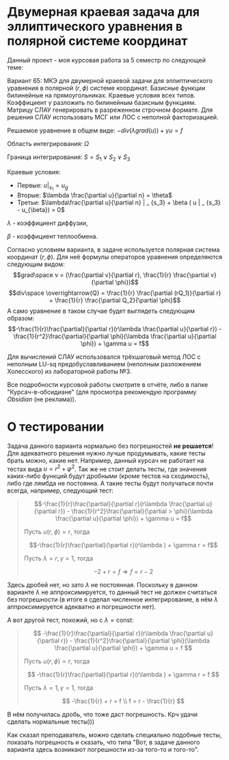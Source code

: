 # Двумерная краевая задача для эллиптического уравнения в полярной системе координат

Данный проект - моя курсовая работа за 5 семестр по следующей теме:

Вариант 65: МКЭ для двумерной краевой задачи для эллиптического уравнения в полярной $(r,\phi)$ системе координат. Базисные функции билинейные на прямоугольниках. Краевые условия всех типов. Коэффициент $\gamma$ разложить по билинейным базисным функциям. Матрицу СЛАУ генерировать в разреженном строчном формате. Для решения СЛАУ использовать МСГ или ЛОС с неполной факторизацией.

Решаемое уравнение в общем виде:
$-div(\lambda grad(u)) + \gamma u = f$

Область интегрирования: $\Omega$

Граница интегрирования: $S = S_1 \lor S_2 \lor S_3$

Краевые условия:
- Первые: $u| _ {s_1} = u_g$
- Вторые: $\lambda \frac{\partial u}{\partial n} = \theta$
- Третьи: $\lambda\frac{\partial u}{\partial n} | _ {s_3} + \beta ( u | _ {s_3} - u_{\beta}) = 0$

$\lambda$ - коэффициент диффузии,

$\beta$ - коэффициент теплообмена.

Согласно условиям варианта, в задаче используется полярная система координат $(r, \phi)$. Для неё формулы операторов уравнения определяются следующим видом:
$$grad\space v = (\frac{\partial v}{\partial r}, \frac{1}{r} \frac{\partial v}{\partial \phi})$$
$$div\space \overrightarrow{Q} = \frac{1}{r} \frac{\partial (rQ_1)}{\partial r} + \frac{1}{r} \frac{\partial Q_2}{\partial \phi}$$
А само уравнение в таком случае будет выглядеть следующим образом:
$$-\frac{1}{r}\frac{\partial}{\partial r}(r\lambda \frac{\partial u}{\partial r}) - \frac{1}{r^2}\frac{\partial}{\partial \phi}(\lambda \frac{\partial u}{\partial \phi}) + \gamma u = f$$

Для вычислений СЛАУ использовался трёхшаговый метод ЛОС с неполным LU-sq предобуславливанием (неполным разложением Холесского) из лабораторной работы №3.

Все подробности курсовой работы смотрите в отчёте, либо в папке "Курсач-в-обсидиане" (для просмотра рекомендую программу *Obsidian* (не реклама)).

# О тестировании

Задача данного варианта нормально без погрешностей **не решается**! Для адекватного решения нужно лучше продумывать, какие тесты брать можно, какие нет. Например, данный курсач не работает на тестах вида $u=r^2 + \varphi^2$. Так же не стоит делать тесты, где значения каких-либо функций будут дробными (кроме тестов на сходимость), либо где лямбда не постоянна. А такие тесты будут получаться почти всегда, например, следующий тест:

> $$-\frac{1}{r}\frac{\partial}{\partial r}(r\lambda \frac{\partial u}{\partial r}) - \frac{1}{r^2}\frac{\partial}{\partial > \phi}(\lambda \frac{\partial u}{\partial \phi}) + \gamma u = f$$
>
> Пусть $u(r,\phi) = r$, тогда
> 
> $$-\frac{1}{r}\frac{\partial}{\partial r}(r\lambda ) + \gamma r = f$$
>
> Пусть $\lambda = r, \gamma = 1$, тогда
> 
> $$-2 + r = f \Rightarrow f = r - 2$$

Здесь дробей нет, но зато $\lambda$ не постоянная. Поскольку в данном варианте $\lambda$ не аппроксимируется, то данный тест не должен считаться без погрешности (в итоге я сделал численное интегрирование, в нём $\lambda$ аппроксимируется адекватно и погрешности нет).

А вот другой тест, похожий, но с $\lambda = \text{const}$:

> $$
> -\frac{1}{r}\frac{\partial}{\partial r}(r\lambda \frac{\partial u}{\partial r}) - \frac{1}{r^2}\frac{\partial}{\partial \phi}(\lambda \frac{\partial u}{\partial \phi}) + \gamma u = f
> $$
> 
> Пусть $u(r, \phi) = r$, тогда
> 
> $$
> -\frac{1}{r}\frac{\partial}{\partial r}(r\lambda ) + \gamma r = f
> $$
>
> Пусть $\lambda = 1, \gamma = 1$, тогда
> 
> $$
> -\frac{1}{r} + r = f \\
> f = r - \frac{1}{r}
> $$

В нём получилась дробь, что тоже даст погрешность. Крч удачи сделать нормальные тесты)))

Как сказал преподаватель, можно сделать специально подобные тесты, показать погрешность и сказать, что типа "Вот, в задаче данного варианта здесь возникают погрешности из-за того-то и того-то".